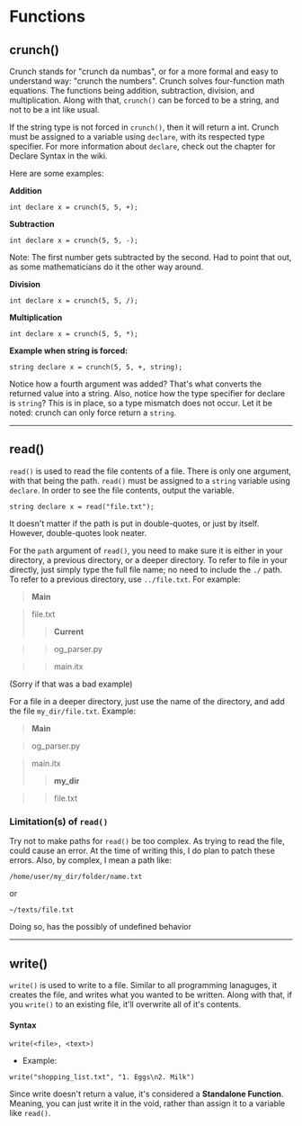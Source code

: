 # Functions

## crunch()
Crunch stands for "crunch da numbas", or for a more formal and easy to understand way: "crunch the numbers". Crunch solves four-function math equations. The functions being addition, subtraction, division, and multiplication. Along with that, ``crunch()`` can be forced to be a string, and not to be a int like usual.

If the string type is not forced in ``crunch()``, then it will return a int. Crunch must be assigned to a variable using ``declare``, with its respected type specifier. For more information about ``declare``, check out the chapter for Declare Syntax in the wiki.

Here are some examples:

**Addition**
``` intext
int declare x = crunch(5, 5, +);
``` 

**Subtraction**
``` intext
int declare x = crunch(5, 5, -);
``` 

Note: The first number gets subtracted by the second. Had to point that out, as some mathematicians do it the other way around.

**Division**
``` intext
int declare x = crunch(5, 5, /);
``` 

**Multiplication**
``` intext
int declare x = crunch(5, 5, *);
``` 

**Example when string is forced:**

``` intext
string declare x = crunch(5, 5, +, string);
```
Notice how a fourth argument was added? That's what converts the returned value into a string. Also, notice how the type specifier for declare is ``string``? This is in place, so a type mismatch does not occur. Let it be noted: crunch can only force return a ``string``.

***

## read()

``read()`` is used to read the file contents of a file. There is only one argument, with that being the path. ``read()`` must be assigned to a ``string`` variable using ``declare``. In order to see the file contents, output the variable.

``` intext
string declare x = read("file.txt");
```

It doesn't matter if the path is put in double-quotes, or just by itself. However, double-quotes look neater. 

For the ``path`` argument of ``read()``, you need to make sure it is either in your directory, a previous directory, or a deeper directory. To refer to file in your directly, just simply type the full file name; no need to include the ``./`` path. To refer to a previous directory, use ``../file.txt``. For example:

> **Main**

> file.txt
>> **Current**

>> og_parser.py

>> main.itx

(Sorry if that was a bad example)

For a file in a deeper directory, just use the name of the directory, and add the file ``my_dir/file.txt``. Example:

> **Main**

> og_parser.py

> main.itx
>> **my_dir**

>> file.txt

### Limitation(s) of ``read()``
Try not to make paths for ``read()`` be too complex. As trying to read the file, could cause an error. At the time of writing this, I do plan to patch these errors. Also, by complex, I mean a path like:

``/home/user/my_dir/folder/name.txt``

or

``~/texts/file.txt`` 

Doing so, has the possibly of undefined behavior

***

## write()

``write()`` is used to write to a file. Similar to all programming lanaguges, it creates the file, and writes what you wanted to be written. Along with that, if you ``write()`` to an existing file, it'll overwrite all of it's contents.

#### Syntax 
```intext
write(<file>, <text>)
```

- Example:
```intext
write("shopping_list.txt", "1. Eggs\n2. Milk")
```

Since write doesn't return a value, it's considered a <b>Standalone Function</b>. Meaning, you can just write it in the void, rather than assign it to a variable like ``read()``. 